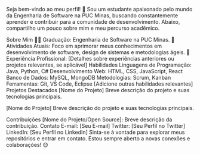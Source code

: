 Seja bem-vindo ao meu perfil! 👋 Sou um estudante apaixonado pelo mundo da Engenharia de Software na PUC Minas, buscando constantemente aprender e contribuir para a comunidade de desenvolvimento. Abaixo, compartilho um pouco sobre mim e meu percurso acadêmico.

Sobre Mim
👨‍🎓 Graduação: Engenharia de Software na PUC Minas.
🌱 Atividades Atuais: Foco em aprimorar meus conhecimentos em desenvolvimento de software, design de sistemas e metodologias ágeis.
💼 Experiência Profissional: [Detalhes sobre experiências anteriores ou projetos relevantes, se aplicável]
Habilidades
Linguagens de Programação: Java, Python, C#
Desenvolvimento Web: HTML, CSS, JavaScript, React
Banco de Dados: MySQL, MongoDB
Metodologias: Scrum, Kanban
Ferramentas: Git, VS Code, Eclipse
[Adicione outras habilidades relevantes]
Projetos Destacados
[Nome do Projeto]
Breve descrição do projeto e suas tecnologias principais.

[Nome do Projeto]
Breve descrição do projeto e suas tecnologias principais.

Contribuições
[Nome do Projeto/Open Source]: Breve descrição da contribuição.
Contato
E-mail: [Seu E-mail]
Twitter: [Seu Perfil no Twitter]
LinkedIn: [Seu Perfil no LinkedIn]
Sinta-se à vontade para explorar meus repositórios e entrar em contato. Estou sempre aberto a novas conexões e colaborações! 😊

